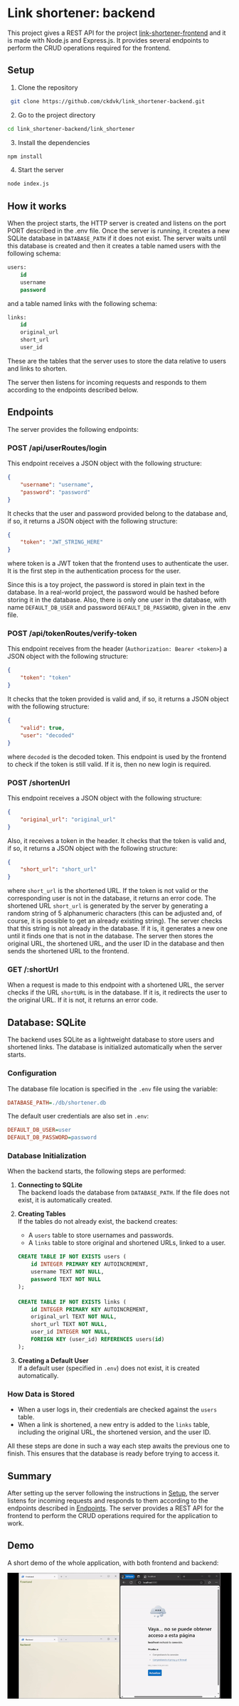 <!-- template for a README for GitHub -->
# Link shortener: backend
This project gives a REST API for the project [link-shortener-frontend](https://github.com/ckdvk/link_shortener-frontend) and it is made with Node.js and Express.js. It provides several endpoints to perform the CRUD operations required for the frontend.

## Setup
1. Clone the repository
```bash
 git clone https://github.com/ckdvk/link_shortener-backend.git
 ```
2. Go to the project directory
```bash
cd link_shortener-backend/link_shortener
```
3. Install the dependencies
```bash
npm install
```
4. Start the server
```bash
node index.js
```

## How it works

When the project starts, the HTTP server is created and listens on the port PORT described in the .env file. Once the server is running, it creates a new SQLite database in `DATABASE_PATH` if it does not exist. The server waits until this database is created and then it creates a table named users with the following schema:

```sql
users:
	id
	username
	password
```
and a table named links with the following schema:

```sql
links:
	id
	original_url
	short_url
	user_id
```

These are the tables that the server uses to store the data relative to users and links to shorten.

The server then listens for incoming requests and responds to them according to the endpoints described below.

## Endpoints

The server provides the following endpoints:

### POST /api/userRoutes/login
This endpoint receives a JSON object with the following structure:
```json
{
	"username": "username",
	"password": "password"
}
```
It checks that the user and password provided belong to the database and, if so, it returns a JSON object with the following structure:
```json
{
	"token": "JWT_STRING_HERE"
}
```
where token is a JWT token that the frontend uses to authenticate the user. It is the first step in the authentication process for the user.

Since this is a toy project, the password is stored in plain text in the database. In a real-world project, the password would be hashed before storing it in the database. Also, there is only one user in the database, with name `DEFAULT_DB_USER` and password `DEFAULT_DB_PASSWORD`, given in the .env file.

### POST /api/tokenRoutes/verify-token

This endpoint receives from the header (`Authorization: Bearer <token>`) a JSON object with the following structure:
```json
{
	"token": "token"
}
```

It checks that the token provided is valid and, if so, it returns a JSON object with the following structure:
```json
{
	"valid": true,
	"user": "decoded"
}
```
where `decoded` is the decoded token. This endpoint is used by the frontend to check if the token is still valid. If it is, then no new login is required.

### POST /shortenUrl

This endpoint receives a JSON object with the following structure:
```json
{
	"original_url": "original_url"
}
```
Also, it receives a token in the header. It checks that the token is valid and, if so, it returns a JSON object with the following structure:
```json
{
	"short_url": "short_url"
}
```
where `short_url` is the shortened URL. If the token is not valid or the corresponding user is not in the database, it returns an error code. The shortened URL `short_url` is generated by the server by generating a random string of 5 alphanumeric characters (this can be adjusted and, of course, it is possible to get an already existing string). The server checks that this string is not already in the database. If it is, it generates a new one until it finds one that is not in the database. The server then stores the original URL, the shortened URL, and the user ID in the database and then sends the shortened URL to the frontend.

### GET /:shortUrl

When a request is made to this endpoint with a shortened URL, the server checks if the URL `shortURL` is in the database. If it is, it redirects the user to the original URL. If it is not, it returns an error code.

## Database: SQLite

The backend uses SQLite as a lightweight database to store users and shortened links. The database is initialized automatically when the server starts.

### Configuration

The database file location is specified in the `.env` file using the variable:

```ini
DATABASE_PATH=./db/shortener.db
```

The default user credentials are also set in `.env`:

```ini
DEFAULT_DB_USER=user
DEFAULT_DB_PASSWORD=password
```

### Database Initialization

When the backend starts, the following steps are performed:

1. **Connecting to SQLite**  
   The backend loads the database from `DATABASE_PATH`. If the file does not exist, it is automatically created.

2. **Creating Tables**  
   If the tables do not already exist, the backend creates:
   - A `users` table to store usernames and passwords.
   - A `links` table to store original and shortened URLs, linked to a user.

   ```sql
   CREATE TABLE IF NOT EXISTS users (
       id INTEGER PRIMARY KEY AUTOINCREMENT,
       username TEXT NOT NULL,
       password TEXT NOT NULL
   );

   CREATE TABLE IF NOT EXISTS links (
       id INTEGER PRIMARY KEY AUTOINCREMENT,
       original_url TEXT NOT NULL,
       short_url TEXT NOT NULL,
       user_id INTEGER NOT NULL,
       FOREIGN KEY (user_id) REFERENCES users(id)
   );
   ```

3. **Creating a Default User**  
   If a default user (specified in `.env`) does not exist, it is created automatically.

### How Data is Stored

- When a user logs in, their credentials are checked against the `users` table.
- When a link is shortened, a new entry is added to the `links` table, including the original URL, the shortened version, and the user ID.


All these steps are done in such a way each step awaits the previous one to finish. This ensures that the database is ready before trying to access it.







## Summary

After setting up the server following the instructions in [Setup](#setup), the server listens for incoming requests and responds to them according to the endpoints described in [Endpoints](#endpoints). The server provides a REST API for the frontend to perform the CRUD operations required for the application to work.

## Demo
<!-- demo in demo.gif -->
A short demo of the whole application, with both frontend and backend:

![image](demo.gif)